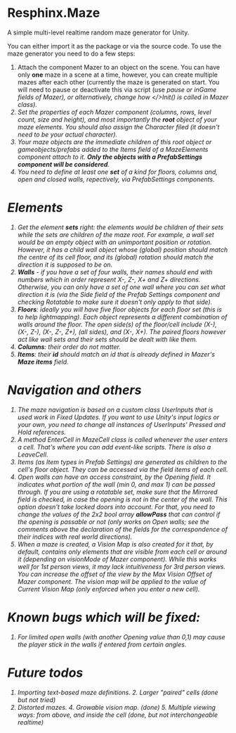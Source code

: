 # Resphinx.Maze
A simple multi-level realtime random maze generator for Unity.

You can either import it as the package or via the source code. To use the maze generator you need to do a few steps:
1. Attach the component Mazer to an object on the scene. You can have only <b>one</b> maze in a scene at a time, however, you can create multiple mazes after each other (currently the maze is generated 
on start. You will need to pause or deactivate this via script (use <i>pause<i/> or <i>inGame</i> fields of Mazer), or alternatively, change how </>Init()</i> is called in Mazer class).
2. Set the properties of each Mazer component (columns, rows, level count, size and height), and most importantly the <b>root</b> object of your maze elements. You should also assign the Character filed (it doesn't need to be your actual character). 
3. Your maze objects are the immediate children of this root object or gameobjects/prefabs added to the Items field of a MazeElements component attach to it. <b>Only the objects with a PrefabSettings component will be considered</b>.
4. You need to define at least one <b>set</b> of a kind for floors, columns and, open and closed walls, repectively, via PrefabSettings components. 

# Elements
1. Get the element <b>sets</b> right: the elements would be children of their sets while the sets are children of the maze root. For example, a wall set would be an empty object with an unimportant position or rotation. However, it has a child wall object whose (global) position should match the centre of its cell floor, and its (global) rotation should match the direction it is supposed to be on.
2. <b>Walls</b> - if you have a set of four walls, their names should end with numbers which in order represent X-, Z-, X+ and Z+ directions. Otherwise, you can only have a set of one wall where you can set what direction it is (via the Side field of the Prefab Settings component and checking Rotatable to make sure it doesn't only apply to that side). 
3. <b>Floors</b>: ideally you will have five floor objects for each floor set (this is to help lightmapping). Each object represents a different combination of walls around the floor. The open side(s) of the floor/cell include (X-), (X-, Z-), (X-, Z-, Z+), (all sides), and (X-, X+). The paired floors however act like wall sets and their sets should be dealt with like them.
4. <b>Columns</b>: their order do not matter.
5. <b>Items</b>: their <b>id</b> should match an id that is already defined in Mazer's <b>Maze items</b> field. 
# Navigation and others
1. The maze navigation is based on a custom class UserInputs that is used work in Fixed Updates. If you want to use Unity's input logics or your own, you need to change all instances of UserInputs' Pressed and Hold references. 
2. A method EnterCell in MazeCell class is called whenever the user enters a cell. That's where you can add event-like scripts. There is also a LeaveCell.
3. Items (as Item types in Prefab Settings) are generated as children to the cell's floor object. They can be accessed via the field <i>items</i> of each cell. 
4. Open walls can have an access constraint, by the Opening field. It indicates what portion of the wall (min 0, and max 1) can be passed through. If you are using a rotatable set, make sure that the Mirrored field is checked, in case the opening is not in the center of the wall. This option doesn't take locked doors into account. For that, you need to change the values of the 2x2 bool array <b>allowPass</b> that can control if the opening is passable or not (only works on Open walls; see the comments above the declaration of the fields for the correspondence of their indices with real world directions).
5. When a maze is created, a Vision Map is also created for it that, by default, contains only elements that are visible from each cell or around it (depending on <i>visionMode</i> of Mazer component). While this works well for 1st person views, it may lack intuitiveness for 3rd person views. You can increase the offset of the view by the <i>Max Vision Offset</i> of Mazer component. The vision map will be applied to the value of <i>Current Vision Map</i> (only enforced when you enter a new cell).
# Known bugs which will be fixed:
1. For limited open walls (with another Opening value than 0,1) may cause the player stick in the walls if entered from certain angles.
# Future todos
1. Importing text-based maze definitions.
<i>2. Larger "paired" cells (done but not tried)</i>
3. Distorted mazes.
<i>4. Growable vision map. (done)</i>
<i>5. Multiple viewing ways: from above, and inside the cell (done, but not interchangeable realtime)</i>